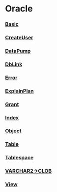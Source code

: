 Oracle
===

### [Basic](./Basic/README.md)
### [CreateUser](./CreateUser/README.md)
### [DataPump](./DataPump/README.md)
### [DbLink](./DbLink/README.md)
### [Error](./Error.md)
### [ExplainPlan](./ExplainPlan/README.md)
### [Grant](./Grant/README.md)
### [Index](./Index/README.md)
### [Object](./Object/README.md)
### [Table](./Table/README.md)
### [Tablespace](./Tablespace/README.md)
### [VARCHAR2->CLOB](./VARCHAR2->CLOB/README.md)
### [View](./View/README.md)
